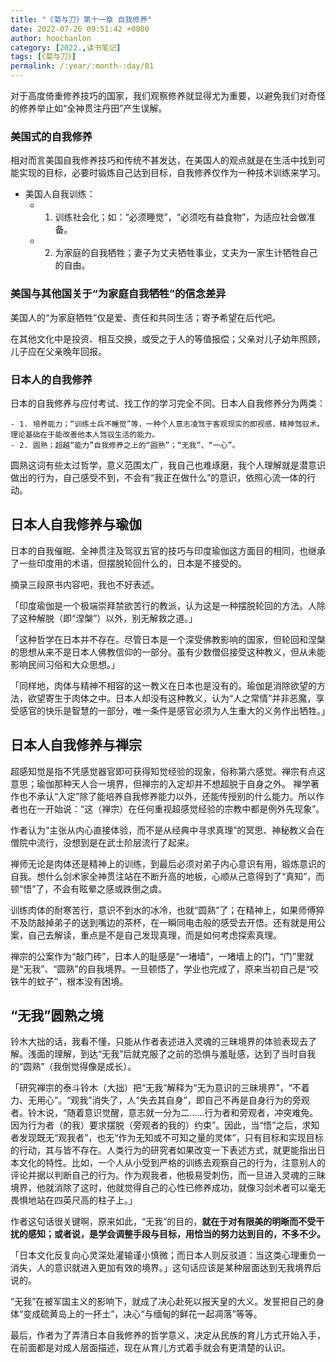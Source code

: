 ```yaml
---
title: "《菊与刀》第十一章 自我修养"
date: 2022-07-26 09:51:42 +0800
author: hoochanlon
category: [2022.,读书笔记]
tags: [《菊与刀》]
permalink: /:year/:month-:day/01
---
```


对于高度倚重修养技巧的国家，我们观察修养就显得尤为重要，以避免我们对奇怪的修养举止如“全神贯注丹田”产生误解。 <!-- more -->

### 美国式的自我修养

相对而言美国自我修养技巧和传统不甚发达，在美国人的观点就是在生活中找到可能实现的目标，必要时锻炼自己达到目标，自我修养仅作为一种技术训练来学习。

- 美国人自我训练：
	- 1. 训练社会化；如：“必须睡觉”，“必须吃有益食物”，为适应社会做准备。
	- 2. 为家庭的自我牺牲；妻子为丈夫牺牲事业，丈夫为一家生计牺牲自己的自由。

### 美国与其他国关于“为家庭自我牺牲”的信念差异

美国人的“为家庭牺牲”仅是爱、责任和共同生活；寄予希望在后代吧。

在其他文化中是投资、相互交换，或受之于人的等值报偿；父亲对儿子幼年照顾，儿子应在父亲晚年回报。


### 日本人的自我修养

日本的自我修养与应付考试、找工作的学习完全不同。日本人自我修养分为两类：

	- 1. 培养能力；“训练士兵不睡觉”等，一种个人意志凌驾于客观现实的即视感，精神驾驭术。理论基础在于能改善他本人驾驭生活的能力。
	- 2. 圆熟；超越“能力”自我修养之上的“圆熟”；“无我”、“一心”。

圆熟这词有些太过哲学，意义范围太广，我自己也难琢磨，我个人理解就是潜意识做出的行为，自己感受不到，不会有“我正在做什么”的意识，依照心流一体的行动。

## 日本人自我修养与瑜伽

日本的自我催眠、全神贯注及驾驭五官的技巧与印度瑜伽这方面目的相同，也继承了一些印度用的术语，但摆脱轮回什么的，日本是不接受的。

摘录三段原书内容吧，我也不好表述。

「印度瑜伽是一个极端崇拜禁欲苦行的教派，认为这是一种摆脱轮回的方法。人除了这种解脱（即“涅槃”）以外，别无解救之道。」

「这种哲学在日本并不存在。尽管日本是一个深受佛教影响的国家，但轮回和涅槃的思想从来不是日本人佛教信仰的一部分。虽有少数僧侣接受这种教义，但从未能影响民间习俗和大众思想。」

「同样地，肉体与精神不相容的这一教义在日本也是没有的。瑜伽是消除欲望的方法，欲望寄生于肉体之中。日本人却没有这种教义，认为“人之常情”并非恶魔，享受感官的快乐是智慧的一部分，唯一条件是感官必须为人生重大的义务作出牺牲。」


## 日本人自我修养与禅宗

超感知觉是指不凭感觉器官即可获得知觉经验的现象，俗称第六感觉。禅宗有点这意思；瑜伽那种天人合一境界，但禅宗的入定却并不想超脱于自身之外。 禅学著作也不承认“入定”除了能培养自我修养能力以外，还能传授别的什么能力。所以作者也在一开始说：“这（禅宗）在任何重视超感觉经验的宗教中都是例外先现象”。

作者认为“主张从内心直接体验，而不是从经典中寻求真理”的冥思、神秘教义会在僧院中流行，没想到是在武士阶层流行了起来。

禅师无论是肉体还是精神上的训练，到最后必须对弟子内心意识有用，锻炼意识的自我。想什么剑术家全神贯注站在不断升高的地板，心顺从己意得到了“真知”，而顿“悟”了，不会有眩晕之感或跌倒之虞。

训练肉体的耐寒苦行，意识不到水的冰冷，也就“圆熟”了；在精神上，如果师傅猝不及防敲掉弟子的送到嘴边的茶杯，在一瞬同电击般的感受去开悟。还有就是用公案，自己去解读，重点是不是自己发现真理，而是如何考虑探索真理。

禅宗的公案作为“敲门砖”，日本人的耻感是“一堵墙”，一堵墙上的门，“门”里就是“无我”、“圆熟”的自我境界。一旦顿悟了，学业也完成了，原来当初自己是“咬铁牛的蚊子”，根本没有困境。


## “无我”圆熟之境

铃木大拙的话，我看不懂，只能从作者表述进入灵魂的三昧境界的体验表现去了解。浅面的理解，到达“无我”后就克服了之前的恐惧与羞耻感，达到了当时自我的“圆熟”（我倒觉得像是成长）。

「研究禅宗的泰斗铃木（大拙）把“无我”解释为“无为意识的三昧境界”，“不着力、无用心”。“观我”消失了，人“失去其自身”，即自己不再是自身行为的旁观者。铃木说，“随着意识觉醒，意志就一分为二……行为者和旁观者，冲突难免。因为行为者（的我）要求摆脱（旁观者的我的）约束”。因此，当“悟”之后，求知者发现既无“观我者”，也无“作为无知或不可知之量的灵体”，只有目标和实现目标的行动，其与皆不存在。人类行为的研究者如果改变一下表述方式，就更能指出日本文化的特性。比如，一个人从小受到严格的训练去观察自己的行为，注意别人的评论并据以判断自己的行为。作为观我者，他极易受刺伤，而一旦进入灵魂的三昧境界，他就消除了这时，他就觉得自己的心性已修养成功，就像习剑术者可以毫无畏惧地站在四英尺高的柱子上。」

作者这句话很关键啊，原来如此，“无我”的目的，**就在于对有限美的明晰而不受干扰的感知；或者说，是学会调整手段与目标，用恰当的努力达到目的，不多不少。**

「日本文化反复向心灵深处灌输谨小慎微；而日本人则反驳道：当这类心理重负一消失，人的意识就进入更加有效的境界。」这句话应该是某种层面达到无我境界后说的。

“无我”在被军国主义的影响下，就成了决心赴死以报天皇的大义。发誓把自己的身体“变成硫黄岛上的一抔土”，决心“与缅甸的鲜花一起凋落”等等。

最后，作者为了弄清日本自我修养的哲学意义，决定从民族的育儿方式开始入手，在前面都是对成人层面描述，现在从育儿方式着手就会有更清楚的认识。

